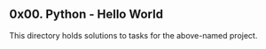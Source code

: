 ## 0x00. Python - Hello World

This directory holds solutions to tasks for the above-named project.
